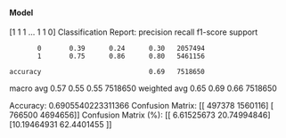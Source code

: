 #### Model
[1 1 1 ... 1 1 0]
Classification Report:
              precision    recall  f1-score   support

           0       0.39      0.24      0.30   2057494
           1       0.75      0.86      0.80   5461156

    accuracy                           0.69   7518650
   macro avg       0.57      0.55      0.55   7518650
weighted avg       0.65      0.69      0.66   7518650

Accuracy: 0.6905540223311366
Confusion Matrix:
[[ 497378 1560116]
 [ 766500 4694656]]
Confusion Matrix (%):
[[ 6.61525673 20.74994846]
 [10.19464931 62.4401455 ]]
